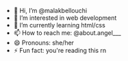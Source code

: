 - 👋 Hi, I’m @malakbellouchi
- 👀 I’m interested in web development
- 🌱 I’m currently learning html/css
- 📫 How to reach me: @about.angel___
- 😄 Pronouns: she/her
- ⚡ Fun fact: you're reading this rn

<!---
malakbellouchi/malakbellouchi is a ✨ special ✨ repository because its `README.md` (this file) appears on your GitHub profile.
You can click the Preview link to take a look at your changes.
--->
